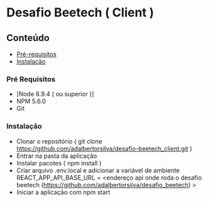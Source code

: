# Desafio Beetech ( Client )

## Conteúdo
- [Pré-requisitos](#folder-structure)
- [Instalação](#folder-structure)

### Pré Requisitos
- [Node 8.9.4 ( ou superior )]
- NPM 5.6.0
- Git

### Instalação
- Clonar o repositório ( git clone https://github.com/adalbertorsilva/desafio-beetech_client.git )
- Entrar na pasta da aplicação 
- Instalar pacotes ( npm install )
- Criar arquivo .env.local e adicionar a variável de ambiente REACT_APP_API_BASE_URL = <endereço api onde roda o desafio beetech (https://github.com/adalbertorsilva/desafio_beetech) >
- Iniciar a aplicação com npm start
